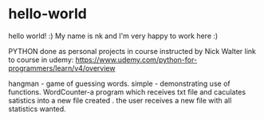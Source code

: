 # hello-world
hello world!  :)
My name is nk and I'm very happy to work here :)

PYTHON
done as personal projects in course instructed by Nick Walter
link to course in udemy: https://www.udemy.com/python-for-programmers/learn/v4/overview

hangman - game of guessing words. simple - demonstrating use  of functions.
WordCounter-a program which receives txt file and caculates satistics into a new file created .
            the user receives a new file with all statistics wanted.
